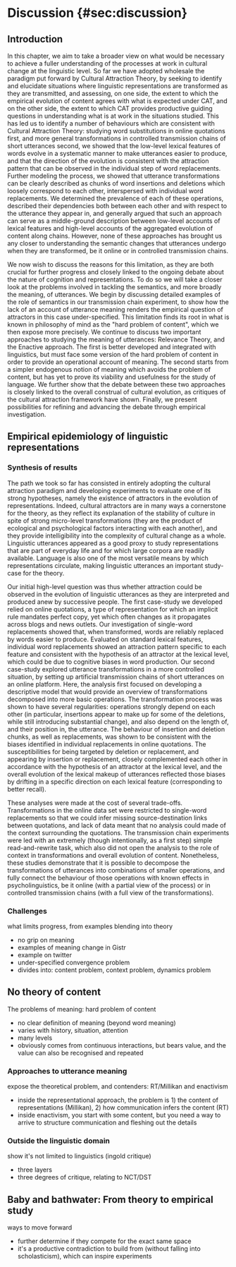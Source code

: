 # Discussion {#sec:discussion}

## Introduction

In this chapter, we aim to take a broader view on what would be necessary to achieve a fuller understanding of the processes at work in cultural change at the linguistic level.
So far we have adopted wholesale the paradigm put forward by Cultural Attraction Theory, by seeking to identify and elucidate situations where linguistic representations are transformed as they are transmitted, and assessing, on one side, the extent to which the empirical evolution of content agrees with what is expected under CAT, and on the other side, the extent to which CAT provides productive guiding questions in understanding what is at work in the situations studied.
This has led us to identify a number of behaviours which are consistent with Cultural Attraction Theory:
studying word substitutions in online quotations first, and more general transformations in controlled transmission chains of short utterances second, we showed that the low-level lexical features of words evolve in a systematic manner to make utterances easier to produce, and that the direction of the evolution is consistent with the attraction pattern that can be observed in the individual step of word replacements.
Further modeling the process, we showed that utterance transformations can be clearly described as chunks of word insertions and deletions which loosely correspond to each other, interspersed with individual word replacements.
We determined the prevalence of each of these operations, described their dependencies both between each other and with respect to the utterance they appear in, and generally argued that such an approach can serve as a middle-ground description between low-level accounts of lexical features and high-level accounts of the aggregated evolution of content along chains.
However, none of these approaches has brought us any closer to understanding the semantic changes that utterances undergo when they are transformed, be it online or in controlled transmission chains.

We now wish to discuss the reasons for this limitation, as they are both crucial for further progress and closely linked to the ongoing debate about the nature of cognition and representations.
To do so we will take a closer look at the problems involved in tackling the semantics, and more broadly the meaning, of utterances.
We begin by discussing detailed examples of the role of semantics in our transmission chain experiment, to show how the lack of an account of utterance meaning renders the empirical question of attractors in this case under-specified.
This limitation finds its root in what is known in philosophy of mind as the "hard problem of content", which we then expose more precisely.
We continue to discuss two important approaches to studying the meaning of utterances:
Relevance Theory, and the Enactive approach.
The first is better developed and integrated with linguistics, but must face some version of the hard problem of content in order to provide an operational account of meaning.
The second starts from a simpler endogenous notion of meaning which avoids the problem of content, but has yet to prove its viability and usefulness for the study of language.
We further show that the debate between these two approaches is closely linked to the overall construal of cultural evolution, as critiques of the cultural attraction framework have shown.
Finally, we present possibilities for refining and advancing the debate through empirical investigation.


## Empirical epidemiology of linguistic representations


### Synthesis of results

The path we took so far has consisted in entirely adopting the cultural attraction paradigm and developing experiments to evaluate one of its strong hypotheses, namely the existence of attractors in the evolution of representations.
Indeed, cultural attractors are in many ways a cornerstone for the theory, as they reflect its explanation of the stability of culture in spite of strong micro-level transformations (they are the product of ecological and psychological factors interacting with each another), and they provide intelligibility into the complexity of cultural change as a whole.
Linguistic utterances appeared as a good proxy to study representations that are part of everyday life and for which large corpora are readily available.
Language is also one of the most versatile means by which representations circulate, making linguistic utterances an important study-case for the theory.

Our initial high-level question was thus whether attraction could be observed in the evolution of linguistic utterances as they are interpreted and produced anew by successive people.
The first case-study we developed relied on online quotations, a type of representation for which an implicit rule mandates perfect copy, yet which often changes as it propagates across blogs and news outlets.
Our investigation of single-word replacements showed that, when transformed, words are reliably replaced by words easier to produce.
Evaluated on standard lexical features, individual word replacements showed an attraction pattern specific to each feature and consistent with the hypothesis of an attractor at the lexical level, which could be due to cognitive biases in word production.
Our second case-study explored utterance transformations in a more controlled situation, by setting up artificial transmission chains of short utterances on an online platform.
Here, the analysis first focused on developing a descriptive model that would provide an overview of transformations decomposed into more basic operations.
The transformation process was shown to have several regularities:
operations strongly depend on each other (in particular, insertions appear to make up for some of the deletions, while still introducing substantial change), and also depend on the length of, and their position in, the utterance.
The behaviour of insertion and deletion chunks, as well as replacements, was shown to be consistent with the biases identified in individual replacements in online quotations.
The susceptibilities for being targeted by deletion or replacement, and appearing by insertion or replacement, closely complemented each other in accordance with the hypothesis of an attractor at the lexical level, and the overall evolution of the lexical makeup of utterances reflected those biases by drifting in a specific direction on each lexical feature (corresponding to better recall).

These analyses were made at the cost of several trade-offs.
Transformations in the online data set were restricted to single-word replacements so that we could infer missing source-destination links between quotations, and lack of data meant that no analysis could made of the context surrounding the quotations.
The transmission chain experiments were led with an extremely (though intentionally, as a first step) simple read-and-rewrite task, which also did not open the analysis to the role of context in transformations and overall evolution of content.
Nonetheless, these studies demonstrate that it is possible to decompose the transformations of utterances into combinations of smaller operations, and fully connect the behaviour of those operations with known effects in psycholinguistics, be it online (with a partial view of the process) or in controlled transmission chains (with a full view of the transformations).


### Challenges
what limits progress, from examples blending into theory

- no grip on meaning
- examples of meaning change in Gistr
- example on twitter
- under-specified convergence problem
- divides into: content problem, context problem, dynamics problem


## No theory of content
The problems of meaning: hard problem of content

- no clear definition of meaning (beyond word meaning)
- varies with history, situation, attention
- many levels
- obviously comes from continuous interactions, but bears value, and the value can also be recognised and repeated


### Approaches to utterance meaning
expose the theoretical problem, and contenders: RT/Millikan and enactivism

- inside the representational approach, the problem is 1) the content of representations (Millikan), 2) how communication infers the content (RT)
- inside enactivism, you start with some content, but you need a way to arrive to structure communication and fleshing out the details


### Outside the linguistic domain
show it's not limited to linguistics (ingold critique)

- three layers
- three degrees of critique, relating to NCT/DST


## Baby and bathwater: From theory to empirical study
ways to move forward

- further determine if they compete for the exact same space
- it's a productive contradiction to build from (without falling into scholasticism), which can inspire experiments
